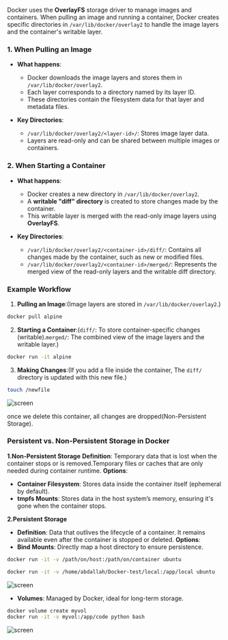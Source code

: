 

Docker uses the **OverlayFS** storage driver to manage images and containers. When pulling an image and running a container, Docker creates specific directories in `/var/lib/docker/overlay2` to handle the image layers and the container's writable layer.

### 1. **When Pulling an Image**

- **What happens**:
    
    - Docker downloads the image layers and stores them in `/var/lib/docker/overlay2`.
    - Each layer corresponds to a directory named by its layer ID.
    - These directories contain the filesystem data for that layer and metadata files.
- **Key Directories**:
    
    - `/var/lib/docker/overlay2/<layer-id>/`: Stores image layer data.
    - Layers are read-only and can be shared between multiple images or containers.

### 2. **When Starting a Container**

- **What happens**:
    
    - Docker creates a new directory in `/var/lib/docker/overlay2`.
    - A **writable "diff" directory** is created to store changes made by the container.
    - This writable layer is merged with the read-only image layers using **OverlayFS**.
- **Key Directories**:
    
    - `/var/lib/docker/overlay2/<container-id>/diff/`: Contains all changes made by the container, such as new or modified files.
    - `/var/lib/docker/overlay2/<container-id>/merged/`: Represents the merged view of the read-only layers and the writable diff directory.

### Example Workflow

1. **Pulling an Image**:(Image layers are stored in `/var/lib/docker/overlay2`.)
```bash
docker pull alpine
```
2. **Starting a Container**:(`diff/`: To store container-specific changes (writable).`merged/`: The combined view of the image layers and the writable layer.)
```bash
docker run -it alpine
```
3. **Making Changes**:(If you add a file inside the container, The `diff/` directory is updated with this new file.)
```bash
touch /newfile
```


![screen](Docker/images/6.1.png)

once we delete this container, all changes are dropped(Non-Persistent Storage).

### Persistent vs. Non-Persistent Storage in Docker

**1.Non-Persistent Storage**
**Definition**: Temporary data that is lost when the container stops or is removed.Temporary files or caches that are only needed during container runtime.
**Options**:

- **Container Filesystem**: Stores data inside the container itself (ephemeral by default).
- **tmpfs Mounts**: Stores data in the host system’s memory, ensuring it's gone when the container stops.


**2.Persistent Storage**

- **Definition**: Data that outlives the lifecycle of a container. It remains available even after the container is stopped or deleted.
**Options**:
- **Bind Mounts**: Directly map a host directory to ensure persistence.
```bash
docker run -it -v /path/on/host:/path/on/container ubuntu
```

```bash
docker run -it -v /home/abdallah/Docker-test/local:/app/local ubuntu
```


![screen](Docker/images/6.2.png)

- **Volumes**: Managed by Docker, ideal for long-term storage.
```bash
docker volume create myvol
docker run -it -v myvol:/app/code python bash
```

![screen](Docker/images/6.3.png)
